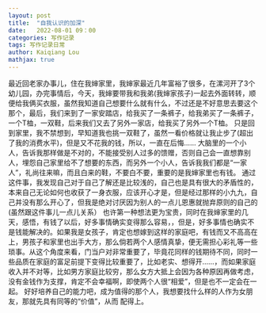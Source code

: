 ```yaml
---
layout: post
title:  "自我认识的加深"
date:   2022-08-01 09：00
categories: 写作记录
tags: 写作记录日常
author: Kaiqiang Lou
mathjax: true
---
```




最近回老家办事儿，住在我婶家里，我婶家最近几年富裕了很多，在漯河开了3个幼儿园，办完事情后，今天，我婶要带我和我弟(我婶家孩子)一起去外面转转，顺便给我俩买衣服，虽然我知道自己想要什么就有什么，不过还是不好意思去要这个那个，最后，我们来到了一家安踏店，给我买了一条裤子，给我弟买了一条裤子，一个T桖，一双鞋，后来我们又去了另外一家店，给我买了另外一个T桖。
  只是回到家里，我不禁想到，早知道我也挑一双鞋了，虽然一看价格就让我止步了(超出了我的消费水平)，但是又不花我的钱，所以，一直在后悔……
  大脑里的一个小人，告诉我那样做是不对的，不能接受别人过多的馈赠，否则自己会一直想靠别人，埋怨自己家里给不了想要的东西，而另外一个小人，告诉我我们都是“一家人”，礼尚往来嘛，而且白来的鞋，不要白不要，重要的是我婶家里也有钱。
  通过这件事，我发现自己对于自己了解还是比较浅的，自己也是具有很大的矛盾性的，本来自己无论如何也收获了一身衣服，应该开心才是，但是经过那样的小九九，自己并没有那么开心了，但我是绝对讨厌因为别人的一点儿恩惠就抛弃原则的自己的  (虽然跟这件事儿一点儿关系）
  也许第一种想法更为宝贵，同时在我婶家里的几天，感悟，有钱了以后，好多事情确实变得那么容易，，但是，好多事情也确实不是钱能解决的。如果我是女孩子，肯定也想嫁到这样的家庭吧，有钱而又不高高在上，男孩子和家里也出手大方，那么倘若两个人感情真挚，便无需担心彩礼等一些琐事。从这个角度来看，门当户对非常重要了，毕竟花同样的钱期待不同，同时一些品质在家庭的富足前提下变得比较重要了，比如老实、想得开……，而如果家庭收入并不对等，比如男方家庭比较穷，那么女方大抵上会因为各种原因再做考虑，没有金钱作为支撑，肯定不会幸福啊，即使两个人很“相爱”，但是也不一定会在一起。
  好好培养自己的能力吧，成为值得的那个人，我想要找什么样的人作为女朋友，那就先具有同等的“价值”，从而 配得上。